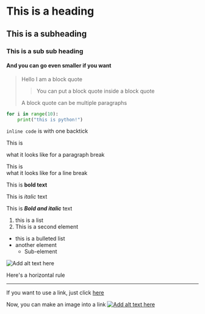 # This is a heading 

## This is a subheading
### This is a sub sub heading
#### And you can go even smaller if you want

> Hello I am a block quote 
>> You can put a block quote inside a block quote 
> 
> A block quote can be multiple paragraphs 

```python 
for i in range(10):
    print("this is python!")
```

`inline code` is with one backtick 


This is 

what it looks like for a paragraph break

This is <br> what it looks like for a line break 

This is **bold text**

This is *italic* text

This is ***Bold and italic*** text

1. this is a list
2. This is a second element

- this is a bulleted list
- another element
  - Sub-element

![Add alt text here](./test_image.jpg)


Here's a horizontal rule 

*** 

If you want to use a link, just click [here](https://www.youtube.com/watch?v=dQw4w9WgXcQ)

Now, you can make an image into a link [![Add alt text here](./test_image.jpg)](https://www.youtube.com/watch?v=dQw4w9WgXcQ)
